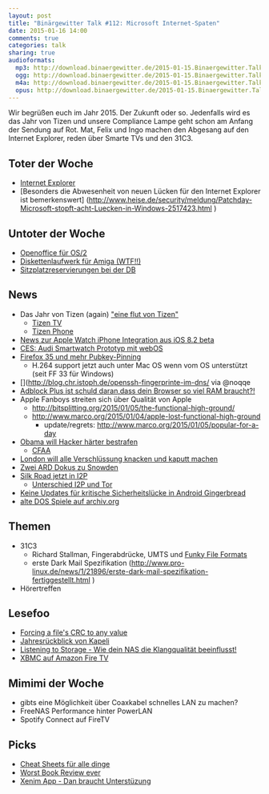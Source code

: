 ```yaml
---
layout: post
title: "Binärgewitter Talk #112: Microsoft Internet-Spaten"
date: 2015-01-16 14:00
comments: true
categories: talk
sharing: true
audioformats:
  mp3: http://download.binaergewitter.de/2015-01-15.Binaergewitter.Talk.112.mp3
  ogg: http://download.binaergewitter.de/2015-01-15.Binaergewitter.Talk.112.ogg
  m4a: http://download.binaergewitter.de/2015-01-15.Binaergewitter.Talk.112.m4a
  opus: http://download.binaergewitter.de/2015-01-15.Binaergewitter.Talk.112.opus
---
```

Wir begrüßen euch im Jahr 2015. Der Zukunft oder so. Jedenfalls wird es das Jahr von Tizen und unsere Compliance Lampe geht schon am Anfang der Sendung auf Rot. Mat, Felix und Ingo machen den Abgesang auf den Internet Explorer, reden über Smarte TVs und den 31C3.

## Toter der Woche
- [Internet Explorer](http://www.heise.de/newsticker/meldung/Spartanische-Geruechte-um-Abschaffung-des-Internet-Explorer-2517371.html )
- [Besonders die Abwesenheit von neuen Lücken für den Internet Explorer ist bemerkenswert] (http://www.heise.de/security/meldung/Patchday-Microsoft-stopft-acht-Luecken-in-Windows-2517423.html )

## Untoter der Woche
- [Openoffice für OS/2](http://www.heise.de/ix/meldung/OpenOffice-fuer-OS-2-erhaeltlich-2513423.html?wt_mc=sm.feed.tw.ix )
- [Diskettenlaufwerk für Amiga (WTF!!)](http://www.heise.de/newsticker/meldung/Neues-Diskettenlaufwerk-fuer-alte-Amigas-2518021.html )
- [Sitzplatzreservierungen bei der DB](http://bahnreise-wiki.de/wiki/Reservierungen_Deutschland#Hintergrundinfos_zu_Sitzplatzreservierungen )

## News

- Das Jahr von Tizen (again) ["eine flut von Tizen"]( http://www.techstage.de/news/Samsung-bringt-dieses-Jahr-eine-Flut-von-Tizen-Geraeten-2518139.html )
    * [Tizen TV](http://global.samsungtomorrow.com/samsung-electronics-redefines-tv-experience-with-new-smart-tv-powered-by-tizen/ )
    * [Tizen Phone](http://www.heise.de/newsticker/meldung/Samsung-bringt-erstes-Tizen-Smartphone-in-Indien-auf-den-Markt-2517983.html )
- [News zur Apple Watch iPhone Integration aus iOS 8.2 beta]( http://9to5mac.com/2015/01/13/apple-watch-iphone-companion-app-revealed-with-new-watch-features-monograms/ )
- [CES: Audi Smartwatch Prototyp mit webOS]( http://www.computerbase.de/2015-01/lg-smartwatch-webos/ )
- [Firefox 35 und mehr Pubkey-Pinning](https://wiki.mozilla.org/SecurityEngineering/Public_Key_Pinning#Implementation_status )
    * H.264 support jetzt auch unter Mac OS wenn vom OS unterstützt (seit FF 33 für Windows)
- [](http://blog.chr.istoph.de/openssh-fingerprinte-im-dns/ via @noqqe
- [Adblock Plus ist schuld daran,dass dein Browser so viel RAM braucht?!]( http://www.extremetech.com/computing/182428-ironic-iframes-adblock-plus-is-probably-the-reason-firefox-and-chrome-are-such-memory-hogs )
- Apple Fanboys streiten sich über Qualität von Apple
    * http://bitsplitting.org/2015/01/05/the-functional-high-ground/
    * http://www.marco.org/2015/01/04/apple-lost-functional-high-ground
        * update/regrets: http://www.marco.org/2015/01/05/popular-for-a-day
- [Obama will Hacker härter bestrafen]( http://arstechnica.com/tech-policy/2015/01/obama-wants-congress-to-increase-prison-sentences-for-hackers/ )
    * [CFAA]( http://en.wikipedia.org/wiki/Computer_Fraud_and_Abuse_Act )
- [London will alle Verschlüssung knacken und kaputt machen](http://www.heise.de/newsticker/meldung/Grossbritannien-Cameron-will-gegen-Verschluesselung-vorgehen-2516774.html )
- [Zwei ARD Dokus zu Snowden]( http://www.heise.de/newsticker/meldung/ARD-Doku-mit-Edward-Snowden-Der-Cyberkrieg-hat-begonnen-2517100.html )
- [Silk Road jetzt in I2P]( http://gizmodo.com/silk-road-reloaded-ditches-tor-for-a-more-anonymous-net-1678839282 )
  * [Unterschied I2P und Tor]( https://geti2p.net/de/comparison/tor )
- [Keine Updates für kritische Sicherheitslücke in Android Gingerbread]( https://community.rapid7.com/community/metasploit/blog/2015/01/11/google-no-longer-provides-patches-for-webview-jelly-bean-and-prior )
- [alte DOS Spiele auf archiv.org](http://www.heise.de/newsticker/meldung/MS-DOS-Spiele-Internet-Archiv-veroeffentlicht-2400-Spiele-Klassiker-fuer-den-Browser-2511291.html )

## Themen

- 31C3
  - Richard Stallman, Fingerabdrücke, UMTS und [Funky File Formats]( https://events.ccc.de/congress/2014/Fahrplan/events/5930.html )
  - erste Dark Mail Spezifikation (http://www.pro-linux.de/news/1/21896/erste-dark-mail-spezifikation-fertiggestellt.html )
- Hörertreffen

## Lesefoo

- [Forcing a file's CRC to any value]( http://www.nayuki.io/page/forcing-a-files-crc-to-any-value )
- [Jahresrückblick von Kapeli]( http://blog.kapeli.com/my-year-in-review-2014 )
- [Listening to Storage - Wie dein NAS die Klangqualität beeinflusst!]( http://www.enjoythemusic.com/hificritic/vol5_no3/listening_to_storage.htm )
- [XBMC auf Amazon Fire TV]( http://euer.krebsco.de/xbmc-on-firetv.html )

## Mimimi der Woche
- gibts eine Möglichkeit über Coaxkabel schnelles LAN zu machen?
- FreeNAS Performance hinter PowerLAN
- Spotify Connect auf FireTV

## Picks
- [Cheat Sheets für alle dinge]( http://packetlife.net/library/cheat-sheets/ )
- [Worst Book Review ever]( https://www.youtube.com/watch?v=r3ffR6KIgME )
- [Xenim App - Dan braucht Unterstüzung](https://flattr.com/thing/429901/XENIM-Streaming-App )

